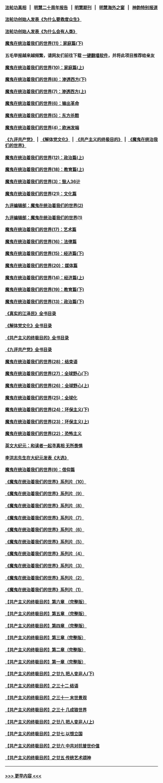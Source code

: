 #### [法轮功真相](https://github.com/gfw-breaker/truth/blob/master/README.md?t=0) &nbsp;&nbsp;|&nbsp;&nbsp; [明慧二十周年报告](https://github.com/gfw-breaker/mh-reports/blob/master/README.md?t=0) &nbsp;&nbsp;|&nbsp;&nbsp;[明慧期刊](https://github.com/gfw-breaker/mh-qikan) &nbsp;&nbsp;|&nbsp;&nbsp; [明慧海外之窗](https://github.com/gfw-breaker/mh-news/blob/master/README.md?t=0) &nbsp;&nbsp;|&nbsp;&nbsp; [神韵特别报道](https://github.com/gfw-breaker/mh-news/blob/master/shenyun.md?t=0)
#### [法轮功创始人发表《为什么要救度众生》](../pages/nsc422/n13975246.md?t=06181243) 
#### [法轮功创始人发表《为什么会有人类》](../pages/nsc422/n13912117.md?t=06181243) 
#### [魔鬼在统治着我们的世界(11)：家庭篇(下)](../pages/nsc422/n10440961.md?t=06181243) 
#### 五毛举报越来越频繁，请网友们前往下载 [一键翻墙软件](https://github.com/gfw-breaker/ssr-accounts)，并将此项目推荐给亲友
#### [魔鬼在统治着我们的世界(10)：家庭篇(上)](../pages/nsc422/n10435448.md?t=06181243) 
#### [魔鬼在统治着我们的世界(8)：渗透西方(下)](../pages/nsc422/n10429603.md?t=06181243) 
#### [魔鬼在统治着我们的世界(7)：渗透西方(上)](../pages/nsc422/n10426013.md?t=06181243) 
#### [魔鬼在统治着我们的世界(6)：输出革命](../pages/nsc422/n10421536.md?t=06181243) 
#### [魔鬼在统治着我们的世界(5)：东方杀戮](../pages/nsc422/n10417707.md?t=06181243) 
#### [魔鬼在统治着我们的世界(4)：欧洲发端](../pages/nsc422/n10414890.md?t=06181243) 
#### [《九评共产党》](https://github.com/begood0513/9ping.md/blob/master/README.md) &nbsp;|&nbsp; [《解体党文化》](../../../../jtdwh.md/blob/master/README.md)  &nbsp;|&nbsp; [《共产主义的终极目的》](../../../../gczydzjmd.md/blob/master/README.md) &nbsp;|&nbsp; [《魔鬼在统治我们的世界》](../../../../mgztzwmdsj.md/blob/master/README.md) 
#### [魔鬼在统治着我们的世界(12)：政治篇(上)](../pages/nsc422/n10444576.md?t=06181243) 
#### [魔鬼在统治着我们的世界(18)：教育篇(上)](../pages/nsc422/n10526970.md?t=06181243) 
#### [魔鬼在统治着我们的世界(3)：毁人36计](../pages/nsc422/n10411583.md?t=06181243) 
#### [魔鬼在统治着我们的世界(21)：文化篇](../pages/nsc422/n10597706.md?t=06181243) 
#### [九评编辑部：魔鬼在统治着我们的世界(2)](../pages/nsc422/n10410036.md?t=06181243) 
#### [九评编辑部：魔鬼在统治着我们的世界(1)](../pages/nsc422/n10406825.md?t=06181243) 
#### [魔鬼在统治着我们的世界(17)：艺术篇](../pages/nsc422/n10499093.md?t=06181243) 
#### [魔鬼在统治着我们的世界(16)：法律篇](../pages/nsc422/n10485969.md?t=06181243) 
#### [魔鬼在统治着我们的世界(15)：经济篇(下)](../pages/nsc422/n10469975.md?t=06181243) 
#### [魔鬼在统治着我们的世界(20)：媒体篇](../pages/nsc422/n10586579.md?t=06181243) 
#### [魔鬼在统治着我们的世界(14)：经济篇(上)](../pages/nsc422/n10457370.md?t=06181243) 
#### [魔鬼在统治着我们的世界(19)：教育篇(下)](../pages/nsc422/n10564808.md?t=06181243) 
#### [魔鬼在统治着我们的世界(13)：政治篇(下)](../pages/nsc422/n10448270.md?t=06181243) 
#### [《真实的江泽民》全书目录](../pages/nsc422/n13721399.md?t=06181243) 
#### [《解体党文化》全书目录](../pages/nsc422/n13721157.md?t=06181243) 
#### [《共产主义的终极目的》全书目录](../pages/nsc422/n13721048.md?t=06181243) 
#### [《九评共产党》全书目录](../pages/nsc422/n13708085.md?t=06181243) 
#### [魔鬼在统治着我们的世界(28)：结束语](../pages/nsc422/n10936246.md?t=06181243) 
#### [魔鬼在统治着我们的世界(27)：全球野心(下)](../pages/nsc422/n10928319.md?t=06181243) 
#### [魔鬼在统治着我们的世界(26)：全球野心(上)](../pages/nsc422/n10900318.md?t=06181243) 
#### [魔鬼在统治着我们的世界(25)：全球化](../pages/nsc422/n10788205.md?t=06181243) 
#### [魔鬼在统治着我们的世界(24)：环保主义(下)](../pages/nsc422/n10695307.md?t=06181243) 
#### [魔鬼在统治着我们的世界(23)：环保主义(上)](../pages/nsc422/n10688613.md?t=06181243) 
#### [魔鬼在统治着我们的世界(22)：恐怖主义](../pages/nsc422/n10614727.md?t=06181243) 
#### [英文大纪元：和读者一起寻真相 无所畏惧](../pages/nsc422/n12542027.md?t=06181243) 
#### [李洪志先生在大纪元发表《大选》](../pages/nsc422/n12534746.md?t=06181243) 
#### [魔鬼在统治着我们的世界(9)：信仰篇](../pages/nsc422/n10432159.md?t=06181243) 
#### [《魔鬼在统治着我们的世界》系列片（10）](../pages/nsc422/n12292670.md?t=06181243) 
#### [《魔鬼在统治着我们的世界》系列片（9）](../pages/nsc422/n12290859.md?t=06181243) 
#### [《魔鬼在统治着我们的世界》系列片（8）](../pages/nsc422/n12287445.md?t=06181243) 
#### [《魔鬼在统治着我们的世界》系列片（7）](../pages/nsc422/n12283425.md?t=06181243) 
#### [《魔鬼在统治着我们的世界》系列片（6）](../pages/nsc422/n12282314.md?t=06181243) 
#### [《魔鬼在统治着我们的世界》系列片（5）](../pages/nsc422/n12281419.md?t=06181243) 
#### [《魔鬼在统治着我们的世界》系列片（4）](../pages/nsc422/n12274024.md?t=06181243) 
#### [《魔鬼在统治着我们的世界》系列片（3）](../pages/nsc422/n12271322.md?t=06181243) 
#### [《魔鬼在统治着我们的世界》系列片（2）](../pages/nsc422/n12269049.md?t=06181243) 
#### [《魔鬼在统治着我们的世界》系列片（1）](../pages/nsc422/n12267575.md?t=06181243) 
#### [【共产主义的终极目的】第六章 （完整版）](../pages/nsc422/n11428913.md?t=06181243) 
#### [【共产主义的终极目的】第五章 （完整版）](../pages/nsc422/n11428912.md?t=06181243) 
#### [【共产主义的终极目的】第四章 （完整版）](../pages/nsc422/n11428907.md?t=06181243) 
#### [【共产主义的终极目的】第三章（完整版）](../pages/nsc422/n11428848.md?t=06181243) 
#### [【共产主义的终极目的】第二章（完整版）](../pages/nsc422/n11428831.md?t=06181243) 
#### [【共产主义的终极目的】第一章（完整版）](../pages/nsc422/n11417651.md?t=06181243) 
#### [【共产主义的终极目的】之廿九 把人变非人(下)](../pages/nsc422/n11344140.md?t=06181243) 
#### [【共产主义的终极目的】之三十二 结语](../pages/nsc422/n11360535.md?t=06181243) 
#### [【共产主义的终极目的】之三十一 末世景观](../pages/nsc422/n11351129.md?t=06181243) 
#### [【共产主义的终极目的】之三十 几成狼世界](../pages/nsc422/n11348280.md?t=06181243) 
#### [【共产主义的终极目的】之廿八 把人变非人(上)](../pages/nsc422/n11340492.md?t=06181243) 
#### [【共产主义的终极目的】之廿七 以恨立国](../pages/nsc422/n11336944.md?t=06181243) 
#### [【共产主义的终极目的】之廿六 中共对抗普世价值](../pages/nsc422/n11324785.md?t=06181243) 
#### [【共产主义的终极目的】之廿五 传统艺术颂神](../pages/nsc422/n11296396.md?t=06181243) 

----
#### [ >>> 更早内容 <<< ](../indexes/nsc422-earlier.md)
